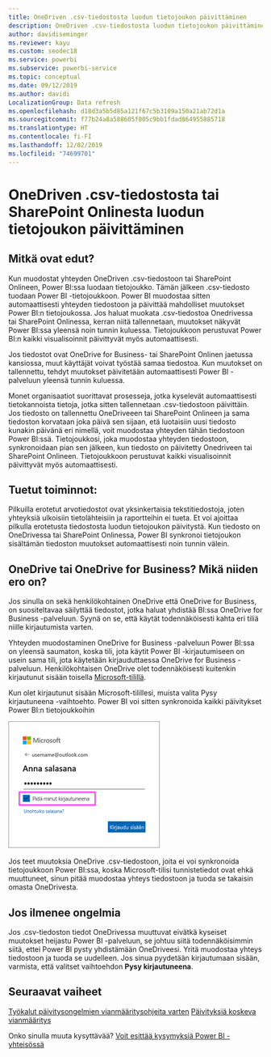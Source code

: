 ```yaml
---
title: OneDriven .csv-tiedostosta luodun tietojoukon päivittäminen
description: OneDriven .csv-tiedostosta luodun tietojoukon päivittäminen
author: davidiseminger
ms.reviewer: kayu
ms.custom: seodec18
ms.service: powerbi
ms.subservice: powerbi-service
ms.topic: conceptual
ms.date: 09/12/2019
ms.author: davidi
LocalizationGroup: Data refresh
ms.openlocfilehash: d18d3a5b5d85a121f67c5b3109a150a21ab72d1a
ms.sourcegitcommit: f77b24a8a588605f005c9bb1fdad864955885718
ms.translationtype: HT
ms.contentlocale: fi-FI
ms.lasthandoff: 12/02/2019
ms.locfileid: "74699701"
---
```

# <a name="refresh-a-dataset-created-from-a-csv-file-on-onedrive-or-sharepoint-online"></a>OneDriven .csv-tiedostosta tai SharePoint Onlinesta luodun tietojoukon päivittäminen
## <a name="what-are-the-advantages"></a>Mitkä ovat edut?
Kun muodostat yhteyden OneDriven .csv-tiedostoon tai SharePoint Onlineen, Power BI:ssa luodaan tietojoukko. Tämän jälkeen .csv-tiedosto tuodaan Power BI -tietojoukkoon. Power BI muodostaa sitten automaattisesti yhteyden tiedostoon ja päivittää mahdolliset muutokset Power BI:n tietojoukossa. Jos haluat muokata .csv-tiedostoa Onedrivessa tai SharePoint Onlinessa, kerran niitä tallennetaan, muutokset näkyvät Power BI:ssa yleensä noin tunnin kuluessa. Tietojoukkoon perustuvat Power BI:n kaikki visualisoinnit päivittyvät myös automaattisesti.

Jos tiedostot ovat OneDrive for Business- tai SharePoint Onlinen jaetussa kansiossa, muut käyttäjät voivat työstää samaa tiedostoa. Kun muutokset on tallennettu, tehdyt muutokset päivitetään automaattisesti Power BI -palveluun yleensä tunnin kuluessa.

Monet organisaatiot suorittavat prosesseja, jotka kyselevät automaattisesti tietokannoista tietoja, jotka sitten tallennetaan .csv-tiedostoon päivittäin. Jos tiedosto on tallennettu OneDriveeen tai SharePoint Onlineen ja sama tiedoston korvataan joka päivä sen sijaan, etä luotaisiin uusi tiedosto kunakin päivänä eri nimellä, voit muodostaa yhteyden tähän tiedostoon Power BI:ssä. Tietojoukkosi, joka muodostaa yhteyden tiedostoon, synkronoidaan pian sen jälkeen, kun tiedosto on päivitetty Onedriveen tai SharePoint Onlineen. Tietojoukkoon perustuvat kaikki visualisoinnit päivittyvät myös automaattisesti.

## <a name="whats-supported"></a>Tuetut toiminnot:
Pilkuilla erotetut arvotiedostot ovat yksinkertaisia tekstitiedostoja, joten yhteyksiä ulkoisiin tietolähteisiin ja raportteihin ei tueta. Et voi ajoittaa pilkulla erotetusta tiedostosta luodun tietojoukon päivitystä. Kun tiedosto on OneDrivessa tai SharePoint Onlinessa, Power BI synkronoi tietojoukon sisältämän tiedoston muutokset automaattisesti noin tunnin välein.

## <a name="onedrive-or-onedrive-for-business-whats-the-difference"></a>OneDrive tai OneDrive for Business? Mikä niiden ero on?
Jos sinulla on sekä henkilökohtainen OneDrive että OneDrive for Business, on suositeltavaa säilyttää tiedostot, jotka haluat yhdistää BI:ssa OneDrive for Business -palveluun. Syynä on se, että käytät todennäköisesti kahta eri tiliä niille kirjautumista varten.

Yhteyden muodostaminen OneDrive for Business -palveluun Power BI:ssa on yleensä saumaton, koska tili, jota käytit Power BI -kirjautumiseen on usein sama tili, jota käytetään kirjauduttaessa OneDrive for Business -palveluun. Henkilökohtaisen OneDrive olet todennäköisesti kuitenkin kirjautunut sisään toisella [Microsoft-tilillä](https://account.microsoft.com).

Kun olet kirjautunut sisään Microsoft-tilillesi, muista valita Pysy kirjautuneena -vaihtoehto. Power BI voi sitten synkronoida kaikki päivitykset Power BI:n tietojoukkoihin

![Esimerkki sisäänkirjautumisesta](media/refresh-csv-file-onedrive/refresh_signin_keepmesignedin.png)

Jos teet muutoksia OneDrive .csv-tiedostoon, joita ei voi synkronoida tietojoukkoon Power BI:ssa, koska Microsoft-tilisi tunnistetiedot ovat ehkä muuttuneet, sinun pitää muodostaa yhteys tiedostoon ja tuoda se takaisin omasta OneDrivesta.

## <a name="when-things-go-wrong"></a>Jos ilmenee ongelmia
Jos .csv-tiedoston tiedot OneDrivessa muuttuvat eivätkä kyseiset muutokset heijastu Power BI -palveluun, se johtuu siitä todennäköisimmin siitä, ettei Power BI pysty yhdistämään OneDriveesi. Yritä muodostaa yhteys tiedostoon ja tuoda se uudelleen. Jos sinua pyydetään kirjautumaan sisään, varmista, että valitset vaihtoehdon **Pysy kirjautuneena**.

## <a name="next-steps"></a>Seuraavat vaiheet
[Työkalut päivitysongelmien vianmääritysohjeita varten](service-gateway-onprem-tshoot.md)
[Päivityksiä koskeva vianmääritys](refresh-troubleshooting-refresh-scenarios.md)

Onko sinulla muuta kysyttävää? [Voit esittää kysymyksiä Power BI -yhteisössä](https://community.powerbi.com/)

